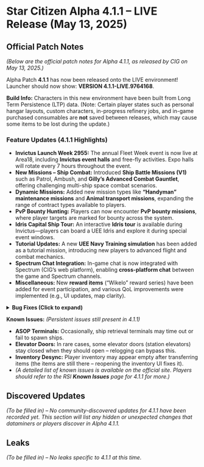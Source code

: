 # Star Citizen Alpha 4.1.1 – LIVE Release (May 13, 2025)

## Official Patch Notes

*(Below are the official patch notes for Alpha 4.1.1, as released by CIG on May 13, 2025.)*

Alpha Patch **4.1.1** has now been released onto the LIVE environment! Launcher should now show: **VERSION 4.1.1-LIVE.9764168**.

**Build Info:**
Characters in this new environment have been built from Long Term Persistence (LTP) data. (Note: Certain player states such as personal hangar layouts, custom characters, in-progress refinery jobs, and in-game purchased consumables are **not** saved between releases, which may cause some items to be lost during the update.)

### Feature Updates (4.1.1 Highlights)
- **Invictus Launch Week 2955:** The annual Fleet Week event is now live at Area18, including **Invictus event halls** and free-fly activities. Expo halls will rotate every 7 hours throughout the event.
- **New Missions – Ship Combat:** Introduced **Ship Battle Missions (V1)** such as Patrol, Ambush, and **Gilly’s Advanced Combat Gauntlet**, offering challenging multi-ship space combat scenarios.
- **Dynamic Missions:** Added new mission types like **“Handyman” maintenance missions** and **Animal transport missions**, expanding the range of contract types available to players.
- **PvP Bounty Hunting:** Players can now encounter **PvP bounty missions**, where player targets are marked for bounty across the system.
- **Idris Capital Ship Tour:** An interactive **Idris tour** is available during Invictus—players can board a UEE Idris and explore it during special event windows.
- **Tutorial Updates:** A new **UEE Navy Training simulation** has been added as a tutorial mission, introducing new players to advanced flight and combat mechanics.
- **Spectrum Chat Integration:** In-game chat is now integrated with Spectrum (CIG’s web platform), enabling **cross-platform chat** between the game and Spectrum channels.
- **Miscellaneous:** New **reward items** (“Wikelo” reward series) have been added for event participation, and various QoL improvements were implemented (e.g., UI updates, map clarity).

<details>
<summary><strong>Bug Fixes (Click to expand)</strong></summary>

- **Stability Improvements:** Fixed multiple client crashes and server deadlocks to improve overall stability in the PU.
- **Quantum Travel:** Resolved an issue where quantum travel sometimes failed to **align or spool** properly, which could prevent ships from jumping [oai_citation:2‡youtube.com](https://www.youtube.com/watch?v=8B8zxlN22ms#:~:text=Experience%20www,align%20or%20spool%20Bed).
- **Bed Logout:** Fixed a bug where players who bed-logged in ships would sometimes awaken without their ship (or in unusual locations).
- **Elevators:** Improved elevator functionality – expo hall elevators should no longer remain greyed out and trap players inside (a workaround in PTU was to respawn at a hospital, but this should be addressed now).
- **Ships and Vehicles:** Various ship bugs were addressed, such as turrets not syncing correctly and a mining bug that prevented resource scanning (notably improving the mining gameplay experience).
- **Trading Terminals:** Fixed errors with trade terminals not completing commodity sales under high server load.
- **Performance:** Optimizations made to entity streaming and server network throughput, reducing frame drops during high-activity events (like Fleet Week crowds).
- *(Many other minor bugs were fixed across missions, user interface, and environment graphics.)*

</details>

**Known Issues:** *(Persistent issues still present in 4.1.1)*
- **ASOP Terminals:** Occasionally, ship retrieval terminals may time out or fail to spawn ships.
- **Elevator Doors:** In rare cases, some elevator doors (station elevators) stay closed when they should open – relogging can bypass this.
- **Inventory Desync:** Player inventory may appear empty after transferring items (the items are still there – reopening the inventory UI fixes it).
- *(A detailed list of known issues is available on the official site. Players should refer to the RSI **Known Issues** page for 4.1.1 for more.)*

## Discovered Updates

*_(To be filled in)_ – No community-discovered updates for 4.1.1 have been recorded yet. This section will list any hidden or unexpected changes that dataminers or players discover in Alpha 4.1.1.*

## Leaks

*_(To be filled in)_ – No leaks specific to 4.1.1 at this time.*